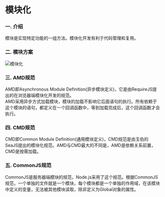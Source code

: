 # 模块化

### 一. 介绍
模块是实现特定功能的一组方法。模块化开发有利于代码管理和复用。

### 二. 模块方案
![模块化](http://7xl2cu.com1.z0.glb.clouddn.com/2164187276-54d3750ae5873_articlex.png)

### 三. AMD规范
AMD即Asynchronous Module Definition(异步模块定义)，它是由RequireJS提出的在浏览器端模块化开发的规范。  
AMD采用异步方式加载模块，模块的加载不影响它后面语句的执行。所有依赖于这个模块的语句，都定义在一个回调函数中，等到加载完成后，这个回调函数才会执行。

### 四. CMD规范  
CMD即Common Module Definition(通用模块定义)，CMD规范是由玉伯的SeaJS提出的模块化规范。AMD与CMD最大的不同是，AMD是依赖关系前置，CMD是按需加载。

### 五. CommonJS规范
CommonJS是服务器端模块的规范，Node.js采用了这个规范。根据CommonJS规范，一个单独的文件就是一个模块，每个模块都是一个单独的作用域，在该模块中定义的变量，无法被其他模块读取，除非定义为Global对象的属性。
